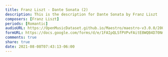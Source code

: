 ```yaml
---
title: Franz Liszt - Dante Sonata (2)
description: This is the description for Dante Sonata by Franz Liszt
composers: [Franz Liszt]
periods: [Romantic]
audioURL: https://OpenMusicDataset.github.io/Maestro/maestro-v3.0.0/2006/MIDI-Unprocessed_09_R1_2006_01-04_ORIG_MID--AUDIO_09_R1_2006_02_Track02_wav.midi
formURL: https://docs.google.com/forms/d/e/1FAIpQLSfPVPvFAitE8WQB4D70Nm-RuI9KZjhKGyDKCDzjhsz5nxDeag/viewform
comments: true
share: true
date: 2021-08-08T07:43:13-06:00
---
```

